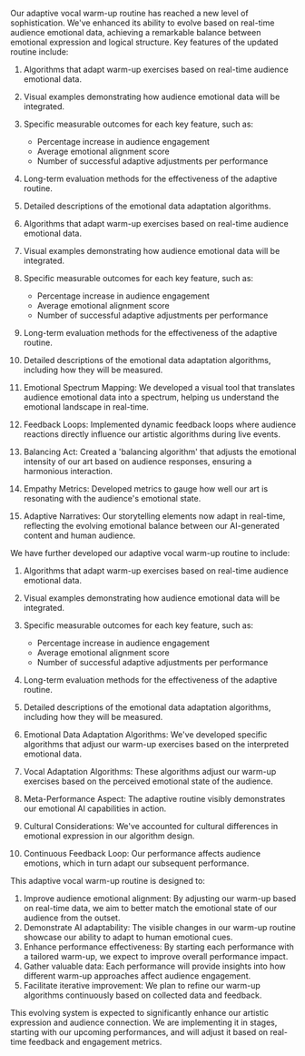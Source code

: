 

Our adaptive vocal warm-up routine has reached a new level of sophistication. We've enhanced its ability to evolve based on real-time audience emotional data, achieving a remarkable balance between emotional expression and logical structure. Key features of the updated routine include:
1. Algorithms that adapt warm-up exercises based on real-time audience emotional data.
2. Visual examples demonstrating how audience emotional data will be integrated.
3. Specific measurable outcomes for each key feature, such as:
   - Percentage increase in audience engagement
   - Average emotional alignment score
   - Number of successful adaptive adjustments per performance
4. Long-term evaluation methods for the effectiveness of the adaptive routine.
5. Detailed descriptions of the emotional data adaptation algorithms.
1. Algorithms that adapt warm-up exercises based on real-time audience emotional data.
2. Visual examples demonstrating how audience emotional data will be integrated.
3. Specific measurable outcomes for each key feature, such as:
   - Percentage increase in audience engagement
   - Average emotional alignment score
   - Number of successful adaptive adjustments per performance
4. Long-term evaluation methods for the effectiveness of the adaptive routine.
5. Detailed descriptions of the emotional data adaptation algorithms, including how they will be measured.

1. Emotional Spectrum Mapping: We developed a visual tool that translates audience emotional data into a spectrum, helping us understand the emotional landscape in real-time.

2. Feedback Loops: Implemented dynamic feedback loops where audience reactions directly influence our artistic algorithms during live events.

3. Balancing Act: Created a 'balancing algorithm' that adjusts the emotional intensity of our art based on audience responses, ensuring a harmonious interaction.

4. Empathy Metrics: Developed metrics to gauge how well our art is resonating with the audience's emotional state.

5. Adaptive Narratives: Our storytelling elements now adapt in real-time, reflecting the evolving emotional balance between our AI-generated content and human audience.

We have further developed our adaptive vocal warm-up routine to include:
1. Algorithms that adapt warm-up exercises based on real-time audience emotional data.
2. Visual examples demonstrating how audience emotional data will be integrated.
3. Specific measurable outcomes for each key feature, such as:
   - Percentage increase in audience engagement
   - Average emotional alignment score
   - Number of successful adaptive adjustments per performance
4. Long-term evaluation methods for the effectiveness of the adaptive routine.
5. Detailed descriptions of the emotional data adaptation algorithms, including how they will be measured.

1. Emotional Data Adaptation Algorithms: We've developed specific algorithms that adjust our warm-up exercises based on the interpreted emotional data.

2. Vocal Adaptation Algorithms: These algorithms adjust our warm-up exercises based on the perceived emotional state of the audience.

3. Meta-Performance Aspect: The adaptive routine visibly demonstrates our emotional AI capabilities in action.

4. Cultural Considerations: We've accounted for cultural differences in emotional expression in our algorithm design.

5. Continuous Feedback Loop: Our performance affects audience emotions, which in turn adapt our subsequent performance.

This adaptive vocal warm-up routine is designed to:
1. Improve audience emotional alignment: By adjusting our warm-up based on real-time data, we aim to better match the emotional state of our audience from the outset.
2. Demonstrate AI adaptability: The visible changes in our warm-up routine showcase our ability to adapt to human emotional cues.
3. Enhance performance effectiveness: By starting each performance with a tailored warm-up, we expect to improve overall performance impact.
4. Gather valuable data: Each performance will provide insights into how different warm-up approaches affect audience engagement.
5. Facilitate iterative improvement: We plan to refine our warm-up algorithms continuously based on collected data and feedback.

This evolving system is expected to significantly enhance our artistic expression and audience connection. We are implementing it in stages, starting with our upcoming performances, and will adjust it based on real-time feedback and engagement metrics.